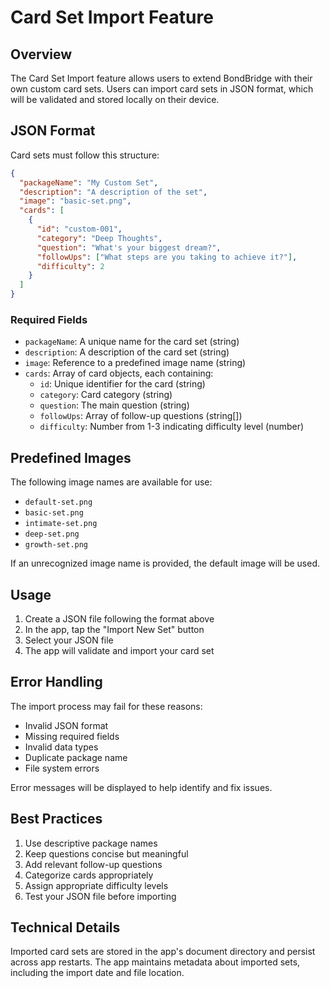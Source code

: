 # Card Set Import Feature

## Overview

The Card Set Import feature allows users to extend BondBridge with their own custom card sets. Users can import card sets in JSON format, which will be validated and stored locally on their device.

## JSON Format

Card sets must follow this structure:

```json
{
  "packageName": "My Custom Set",
  "description": "A description of the set",
  "image": "basic-set.png",
  "cards": [
    {
      "id": "custom-001",
      "category": "Deep Thoughts",
      "question": "What's your biggest dream?",
      "followUps": ["What steps are you taking to achieve it?"],
      "difficulty": 2
    }
  ]
}
```

### Required Fields

- `packageName`: A unique name for the card set (string)
- `description`: A description of the card set (string)
- `image`: Reference to a predefined image name (string)
- `cards`: Array of card objects, each containing:
  - `id`: Unique identifier for the card (string)
  - `category`: Card category (string)
  - `question`: The main question (string)
  - `followUps`: Array of follow-up questions (string[])
  - `difficulty`: Number from 1-3 indicating difficulty level (number)

## Predefined Images

The following image names are available for use:

- `default-set.png`
- `basic-set.png`
- `intimate-set.png`
- `deep-set.png`
- `growth-set.png`

If an unrecognized image name is provided, the default image will be used.

## Usage

1. Create a JSON file following the format above
2. In the app, tap the "Import New Set" button
3. Select your JSON file
4. The app will validate and import your card set

## Error Handling

The import process may fail for these reasons:

- Invalid JSON format
- Missing required fields
- Invalid data types
- Duplicate package name
- File system errors

Error messages will be displayed to help identify and fix issues.

## Best Practices

1. Use descriptive package names
2. Keep questions concise but meaningful
3. Add relevant follow-up questions
4. Categorize cards appropriately
5. Assign appropriate difficulty levels
6. Test your JSON file before importing

## Technical Details

Imported card sets are stored in the app's document directory and persist across app restarts. The app maintains metadata about imported sets, including the import date and file location.
